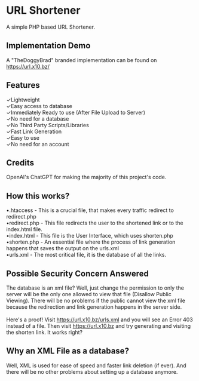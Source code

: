 # URL Shortener
A simple PHP based URL Shortener.

## Implementation Demo
A "TheDoggyBrad" branded implementation can be found on https://url.x10.bz/

## Features
✓Lightweight<br>
✓Easy access to database<br>
✓Immediately Ready to use (After File Upload to Server)<br>
✓No need for a database<br>
✓No Third Party Scripts/Libraries<br>
✓Fast Link Generation<br>
✓Easy to use<br>
✓No need for an account

## Credits
OpenAI's ChatGPT for making the majority of this project's code.

## How this works?
•.htaccess - This is a crucial file, that makes every traffic redirect to redirect.php<br>
•redirect.php - This file redirects the user to the shortened link or to the index.html file.<br>
•index.html - This file is the User Interface, which uses shorten.php<br>
•shorten.php - An essential file where the process of link generation happens that saves the output on the urls.xml<br>
•urls.xml - The most critical file, it is the database of all the links.

## Possible Security Concern Answered
The database is an xml file? Well, just change the permission to only the server will be the only one allowed to view that file (Disallow Public Viewing).
There will be no problems if the public cannot view the xml file because the redirection and link generation happens in the server side.<br><br>
Here's a proof! Visit https://url.x10.bz/urls.xml and you will see an Error 403 instead of a file. Then visit https://url.x10.bz and try generating and visiting the shorten link. It works right?

## Why an XML File as a database?
Well, XML is used for ease of speed and faster link deletion (if ever). And there will be no other problems about setting up a database anymore.
                                                                           
